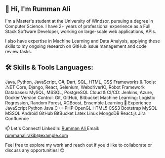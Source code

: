 ## 👋 Hi, I'm Rumman Ali
I'm a Master's student at the University of Windsor, pursuing a degree in Computer Science. I have 2+ years of professional experience as a Full Stack Software Developer, working on large-scale web applications, APIs.

I also have expertise in Machine Learning and Data Analysis, applying these skills to my ongoing research on GitHub issue management and code review tasks.

## 🛠 Skills & Tools Languages: 
Java, Python, JavaScript, C#, Dart, SQL, HTML, CSS Frameworks & Tools: .NET Core, Django, React, Selenium, WebdriverIO, Robot Framework Databases: MySQL, MSSQL, PostgreSQL Cloud & CI/CD: Jenkins, Azure, Docker Version Control: Git, GitHub, Bitbucket Machine Learning: Logistic Regression, Random Forest, XGBoost, Ensemble Learning 💼 Experience JavaScript Python Java C++ PHP OpenGL HTML5 CSS3 Bootstrap MySQL MSSQL Android GitHub BitBucket Latex Linux MongoDB React.js Jira Confluence

📫 Let's Connect! 
LinkedIn: [Rumman Ali ](https://www.linkedin.com/in/rumman-ali-5a08b0151/)
Email: rummanalirakib@example.com 

Feel free to explore my work and reach out if you'd like to collaborate or discuss any opportunities! 😊
